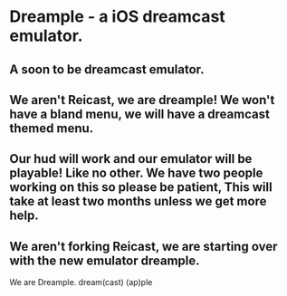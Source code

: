 # Dreample - a iOS dreamcast emulator.
A soon to be dreamcast emulator. 
---------------------------------
We aren't Reicast, we are dreample! 
We won't have a bland menu, we will have a dreamcast themed menu.
---------------------------------
Our hud will work and our emulator will be playable! Like no other. 
We have two people working on this so please be patient, This will take at least two months unless we get more help.
---------------------------------
We aren't forking Reicast, we are starting over with the new emulator dreample.
---------------------------------
We are Dreample.
dream(cast) (ap)ple
